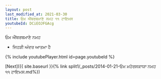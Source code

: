 ```yaml
---
layout: post
last_modified_at: 2021-03-30
title: ਓਮ ਐਂਥਰਥਮਾਣੇ ਨਮਹ ੧੧ ਟਾਇਮਸ
youtubeId: DCiEOJFGAcg
---
```

 
 
 ਓਮ ਐਂਥਰਥਮਾਣੇ ਨਮਹ  
 
 -  ਜਿਹੜੀ ਅੰਦਰ ਆਤਮਾ ਹੈ 
 
  
 
  
 
 
 
 
 
 


{% include youtubePlayer.html id=page.youtubeId %}
 
[Next]({{ site.baseurl }}{% link  split1/_posts/2014-01-21-ਓਮ ਮਹੋਰਸਕਾਯਾ ਨਮਹ ੧੧ ਟਾਇਮਸ.md%})
 
